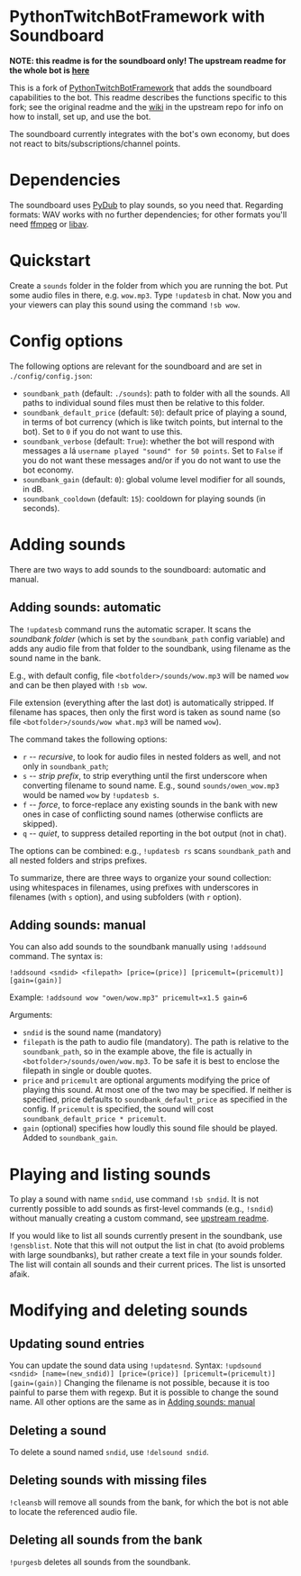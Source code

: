 # PythonTwitchBotFramework with Soundboard

**NOTE: this readme is for the soundboard only! The upstream readme for the whole bot is [here](https://github.com/electronicgore/PythonTwitchBotFramework/blob/master/README_upstream.md)**

This is a fork of [PythonTwitchBotFramework](https://github.com/sharkbound/PythonTwitchBotFramework) that adds the soundboard capabilities to the bot. This readme describes the functions specific to this fork; see the original readme and the [wiki](https://github.com/sharkbound/PythonTwitchBotFramework/wiki) in the upstream repo for info on how to install, set up, and use the bot.

The soundboard currently integrates with the bot's own economy, but does not react to bits/subscriptions/channel points. 


# Dependencies
The soundboard uses [PyDub](https://github.com/jiaaro/pydub/) to play sounds, so you need that. Regarding formats: WAV works with no further dependencies; for other formats you'll need [ffmpeg](http://www.ffmpeg.org/) or [libav](http://libav.org/).


# Quickstart
Create a `sounds` folder in the folder from which you are running the bot. Put some audio files in there, e.g. `wow.mp3`. Type `!updatesb` in chat. Now you and your viewers can play this sound using the command `!sb wow`.


# Config options
The following options are relevant for the soundboard and are set in `./config/config.json`:

* `soundbank_path` (default: `./sounds`): path to folder with all the sounds. All paths to individual sound files must then be relative to this folder.
* `soundbank_default_price` (default: `50`): default price of playing a sound, in terms of bot currency (which is like twitch points, but internal to the bot). Set to `0` if you do not want to use this.
* `soundbank_verbose` (default: `True`): whether the bot will respond with messages a lá `username played "sound" for 50 points`. Set to `False` if you do not want these messages and/or if you do not want to use the bot economy.
* `soundbank_gain` (default: `0`): global volume level modifier for all sounds, in dB.
* `soundbank_cooldown` (default: `15`): cooldown for playing sounds (in seconds). 


# Adding sounds
There are two ways to add sounds to the soundboard: automatic and manual.

## Adding sounds: automatic
The `!updatesb` command runs the automatic scraper. It scans the *soundbank folder* (which is set by the `soundbank_path` config variable) and adds any audio file from that folder to the soundbank, using filename as the sound name in the bank. 

E.g., with default config, file `<botfolder>/sounds/wow.mp3` will be named `wow` and can be then played with `!sb wow`. 

File extension (everything after the last dot) is automatically stripped. If filename has spaces, then only the first word is taken as sound name (so file `<botfolder>/sounds/wow what.mp3` will be named `wow`).

The command takes the following options:

* `r` -- *recursive*, to look for audio files in nested folders as well, and not only in `soundbank_path`;
* `s` -- *strip prefix*, to strip everything until the first underscore when converting filename to sound name. E.g., sound `sounds/owen_wow.mp3` would be named `wow` by `!updatesb s`.
* `f` -- *force*, to force-replace any existing sounds in the bank with new ones in case of conflicting sound names (otherwise conflicts are skipped).
* `q` -- *quiet*, to suppress detailed reporting in the bot output (not in chat).

The options can be combined: e.g., `!updatesb rs` scans `soundbank_path` and all nested folders and strips prefixes.

To summarize, there are three ways to organize your sound collection: using whitespaces in filenames, using prefixes with underscores in filenames (with `s` option), and using subfolders (with `r` option).


## Adding sounds: manual
You can also add sounds to the soundbank manually using `!addsound` command. The syntax is:

`!addsound <sndid> <filepath> [price=(price)] [pricemult=(pricemult)] [gain=(gain)]`

Example:
`!addsound wow "owen/wow.mp3" pricemult=x1.5 gain=6`

Arguments:

* `sndid` is the sound name (mandatory)
* `filepath` is the path to audio file (mandatory). The path is relative to the `soundbank_path`, so in the example above, the file is actually in `<botfolder>/sounds/owen/wow.mp3`. To be safe it is best to enclose the filepath in single or double quotes.
* `price` and `pricemult` are optional arguments modifying the price of playing this sound. At most one of the two may be specified. If neither is specified, price defaults to `soundbank_default_price` as specified in the config. If `pricemult` is specified, the sound will cost `soundbank_default_price * pricemult`.
* `gain` (optional) specifies how loudly this sound file should be played. Added to `soundbank_gain`.


# Playing and listing sounds
To play a sound with name `sndid`, use command `!sb sndid`. It is not currently possible to add sounds as first-level commands (e.g., `!sndid`) without manually creating a custom command, see [upstream readme](https://github.com/sharkbound/PythonTwitchBotFramework/blob/master/README.md#adding-commands).

If you would like to list all sounds currently present in the soundbank, use `!gensblist`. Note that this will not output the list in chat (to avoid problems with large soundbanks), but rather create a text file in your sounds folder. The list will contain all sounds and their current prices. The list is unsorted afaik.


# Modifying and deleting sounds

## Updating sound entries
You can update the sound data using `!updatesnd`. Syntax: 
`!updsound <sndid> [name=(new_sndid)] [price=(price)] [pricemult=(pricemult)] [gain=(gain)]`
Changing the filename is not possible, because it is too painful to parse them with regexp. But it is possible to change the sound name. All other options are the same as in [Adding sounds: manual](#adding-sounds-manual)

## Deleting a sound
To delete a sound named `sndid`, use `!delsound sndid`.

## Deleting sounds with missing files
`!cleansb` will remove all sounds from the bank, for which the bot is not able to locate the referenced audio file.

## Deleting all sounds from the bank
`!purgesb` deletes all sounds from the soundbank.